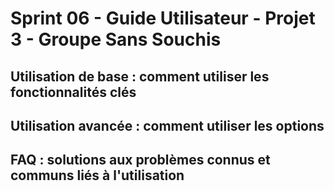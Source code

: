 # Sprint 06 - Guide Utilisateur - Projet 3 - Groupe Sans Souchis

## Utilisation de base : comment utiliser les fonctionnalités clés

## Utilisation avancée : comment utiliser les options

## FAQ : solutions aux problèmes connus et communs liés à l'utilisation
